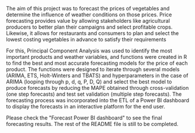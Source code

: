 The aim of this project was to forecast the prices of vegetables and determine the influence of weather conditions on those prices. Price forecasting provides value by allowing stakeholders like agricultural producers to better plan their campaigns and select profitable crops. Likewise, it allows for restaurants and consumers to plan and select the lowest costing vegetables in advance to satisfy their requirements

For this, Principal Component Analysis was used to identify the most important products and weather variables, and functions were created in R to find the best and most accurate forecasting models for the price of each product. The functions were designed to iterate through several models (ARIMA, ETS, Holt-Winters and TBATS) and hyperparameters in the case of ARIMA (looping through p, d, q, P, D, Q) and select the best model to produce forecasts by reducing the MAPE obtained through cross-validation (one step forecasts) and test set validation (multiple step forecasts). The forecasting process was incorporated into the ETL of a Power BI dashboard to display the forecasts in an interactive platform for the end user. 

Please check the "Forecast Power BI dashboard" to see the final forecasting results. The rest of the README file is still to be completed.
